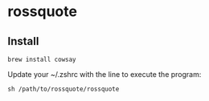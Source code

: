 # rossquote

## Install

`brew install cowsay`

Update your ~/.zshrc with the line to execute the program:

`sh /path/to/rossquote/rossquote`
